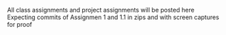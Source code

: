 All class assignments and project assignments will be posted here
Expecting commits of Assignmen 1 and 1.1 in zips and with screen captures for proof
